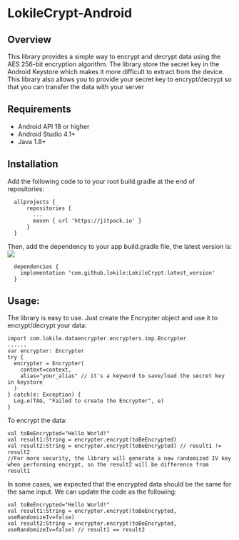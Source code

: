 # LokileCrypt-Android



## Overview
This library provides a simple way to encrypt and decrypt data using the AES 256-bit encryption algorithm. The library store the secret key in the Android Keystore which makes it more difficult to extract from the device. This library also allows you to provide your secret key to encrypt/decrypt so that you can transfer the data with your server

## Requirements
- Android API 18 or higher
- Android Studio 4.1+
- Java 1.8+

## Installation
Add the following code to to your root build.gradle at the end of repositories:
```
  allprojects {
      repositories {
        ...
        maven { url 'https://jitpack.io' }
      }
  }
```
Then, add the dependency to your app build.gradle file, the latest version is: [![](https://jitpack.io/v/lokile/LokileCrypt.svg)](https://jitpack.io/#lokile/LokileCrypt)
```
  dependencies {
    implementation 'com.github.lokile:LokileCrypt:latest_version'
  }
```

## Usage:
The library is easy to use. Just create the Encrypter object and use it to encrypt/decrypt your data:
```
import com.lokile.dataencrypter.encrypters.imp.Encrypter
......
var encrypter: Encrypter
try {
  encrypter = Encrypter(
    context=context,
    alias="your_alias" // it's a keyword to save/load the secret key in keystore
  )
} catch(e: Exception) {
  Log.e(TAG, "Failed to create the Encrypter", e)
}
```
To encrypt the data:
```
val toBeEncrypted="Hello World!"
val result1:String = encrypter.encrypt(toBeEncrypted)
val result2:String = encrypter.encrypt(toBeEncrypted) // result1 != result2
//For more security, the library will generate a new randomized IV key when performing encrypt, so the result2 will be difference from result1
```
In some cases, we expected that the encrypted data should be the same for the same input. We can update the code as the following:
```
val toBeEncrypted="Hello World!"
val result1:String = encrypter.encrypt(toBeEncrypted, useRandomizeIv=false)
val result2:String = encrypter.encrypt(toBeEncrypted, useRandomizeIv=false) // result1 == result2
```

